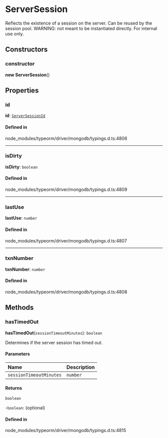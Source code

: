 # ServerSession

Reflects the existence of a session on the server. Can be reused by the session pool.
WARNING: not meant to be instantiated directly. For internal use only.

## Constructors

### constructor

**new ServerSession**()

## Properties

### id

 **id**: [`ServerSessionId`](../types/ServerSessionId.md)

#### Defined in

node_modules/typeorm/driver/mongodb/typings.d.ts:4806

___

### isDirty

 **isDirty**: `boolean`

#### Defined in

node_modules/typeorm/driver/mongodb/typings.d.ts:4809

___

### lastUse

 **lastUse**: `number`

#### Defined in

node_modules/typeorm/driver/mongodb/typings.d.ts:4807

___

### txnNumber

 **txnNumber**: `number`

#### Defined in

node_modules/typeorm/driver/mongodb/typings.d.ts:4808

## Methods

### hasTimedOut

**hasTimedOut**(`sessionTimeoutMinutes`): `boolean`

Determines if the server session has timed out.

#### Parameters

| Name | Description |
| :------ | :------ |
| `sessionTimeoutMinutes` | `number` | The server's "logicalSessionTimeoutMinutes" |

#### Returns

`boolean`

-`boolean`: (optional) 

#### Defined in

node_modules/typeorm/driver/mongodb/typings.d.ts:4815
